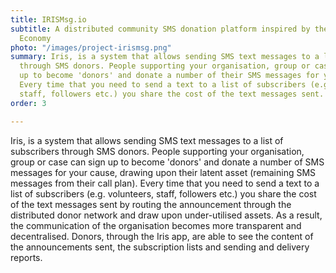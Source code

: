 ```yaml
---
title: IRISMsg.io
subtitle: A distributed community SMS donation platform inspired by the Solidarity
  Economy
photo: "/images/project-irismsg.png"
summary: Iris, is a system that allows sending SMS text messages to a list of subscribers
  through SMS donors. People supporting your organisation, group or case can sign
  up to become 'donors' and donate a number of their SMS messages for your cause.
  Every time that you need to send a text to a list of subscribers (e.g. volunteers,
  staff, followers etc.) you share the cost of the text messages sent.
order: 3

---
```

Iris, is a system that allows sending SMS text messages to a list of subscribers through SMS donors. People supporting your organisation, group or case can sign up to become 'donors' and donate a number of SMS messages for your cause, drawing upon their latent asset (remaining SMS messages from their call plan). Every time that you need to send a text to a list of subscribers (e.g. volunteers, staff, followers etc.) you share the cost of the text messages sent by routing the announcement through the distributed donor network and draw upon under-utilised assets. As a result, the communication of the organisation becomes more transparent and decentralised. Donors, through the Iris app, are able to see the content of the announcements sent, the subscription lists and sending and delivery reports.